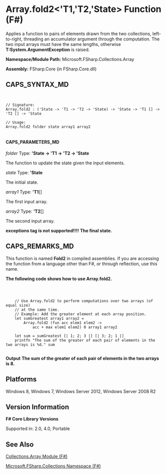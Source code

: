 # Array.fold2<'T1,'T2,'State> Function (F#)

Applies a function to pairs of elements drawn from the two collections, left-to-right, threading an accumulator argument through the computation. The two input arrays must have the same lengths, otherwise **T:System.ArgumentException** is raised.

**Namespace/Module Path:** Microsoft.FSharp.Collections.Array

**Assembly:** FSharp.Core (in FSharp.Core.dll)


## CAPS_SYNTAX_MD



```


// Signature:
Array.fold2 : ('State -> 'T1 -> 'T2 -> 'State) -> 'State -> 'T1 [] -> 'T2 [] -> 'State

// Usage:
Array.fold2 folder state array1 array2


```



#### CAPS_PARAMETERS_MD
*folder*
Type: **'State -&gt; 'T1 -&gt; 'T2 -&gt; 'State**


The function to update the state given the input elements.


*state*
Type: **'State**


The initial state.


*array1*
Type: **'T1**[[]](http://msdn.microsoft.com/en-us/library/def20292-9aae-4596-9275-b94e594f8493)


The first input array.


*array2*
Type: **'T2**[[]](http://msdn.microsoft.com/en-us/library/def20292-9aae-4596-9275-b94e594f8493)


The second input array.



**exceptions tag is not supported!!!!**
**The final state.**
## CAPS_REMARKS_MD
This function is named **Fold2** in compiled assemblies. If you are accessing the function from a language other than F#, or through reflection, use this name.

**The following code shows how to use Array.fold2.**


```



    // Use Array.fold2 to perform computations over two arrays (of equal size)
    // at the same time.
    // Example: Add the greater element at each array position.
    let sumGreatest array1 array2 =
        Array.fold2 (fun acc elem1 elem2 ->
            acc + max elem1 elem2) 0 array1 array2

    let sum = sumGreatest [| 1; 2; 3 |] [| 3; 2; 1 |]
    printfn "The sum of the greater of each pair of elements in the two arrays is %d." sum


```



**Output**
**The sum of the greater of each pair of elements in the two arrays is 8.**
## Platforms
Windows 8, Windows 7, Windows Server 2012, Windows Server 2008 R2


## Version Information
**F# Core Library Versions**

Supported in: 2.0, 4.0, Portable




## See Also
[Collections.Array Module &#40;F&#35;&#41;](Collections.Array+Module+%28F%23%29.md)

[Microsoft.FSharp.Collections Namespace &#40;F&#35;&#41;](Microsoft.FSharp.Collections+Namespace+%28F%23%29.md)

